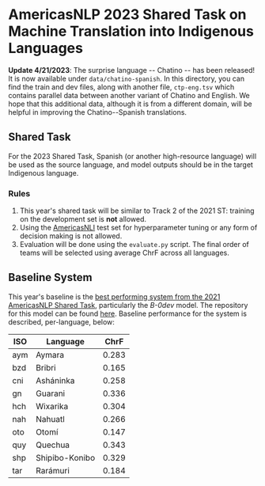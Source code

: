 # AmericasNLP 2023 Shared Task on Machine Translation into Indigenous Languages

**Update 4/21/2023**: The surprise language -- Chatino -- has been released! It is now available under `data/chatino-spanish`. In this directory, you can find the train and dev files, along with another file, `ctp-eng.tsv` which contains parallel data between another variant of Chatino and English. We hope that this additional data, although it is from a different domain, will be helpful in improving the Chatino--Spanish translations. 
## Shared Task

For the 2023 Shared Task, Spanish (or another high-resource language) will be used as the source language, and model outputs should be in the target Indigenous language. 

### Rules

1. This year's shared task will be similar to Track 2 of the 2021 ST: training on the development set is **not** allowed.
2. Using the [AmericasNLI](https://aclanthology.org/2022.acl-long.435.pdf) test set for hyperparameter tuning or any form of decision making is not allowed. 
3. Evaluation will be done using the `evaluate.py` script. The final order of teams will be selected using average ChrF across all languages.


## Baseline System

This year's baseline is the [best performing system from the 2021 AmericasNLP Shared Task](https://helda.helsinki.fi/bitstream/handle/10138/334239/2021.americasnlp_1.29.pdf?sequence=1&isAllowed=y), particularly the *B-0dev* model. The repository for this model can be found [here](https://github.com/Helsinki-NLP/americasnlp2021-st). Baseline performance for the system is described, per-language, below:

| ISO| Language | ChrF |
---|---|----
aym | Aymara | 0.283
bzd |Bribri | 0.165
cni | Asháninka| 0.258
gn | Guarani| 0.336
hch |Wixarika | 0.304
nah | Nahuatl| 0.266
oto | Otomí| 0.147
quy |Quechua | 0.343
shp |Shipibo-Konibo | 0.329
tar |Rarámuri | 0.184

